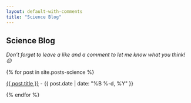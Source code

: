 ```yaml
---
layout: default-with-comments
title: "Science Blog"
---
```


## Science Blog
*Don’t forget to leave a like and a comment to let me know what you think! 😊*


<div class="row g-5 mb-5">
  <div class="col-md-12 justify">
    {% for post in site.posts-science %}
      <p><a href="{{ site.github.url }}/{{ post.url }}">{{ post.title }}</a> - {{ post.date | date: "%B %-d, %Y" }}</p>
    {% endfor %}
  </div>
</div>

